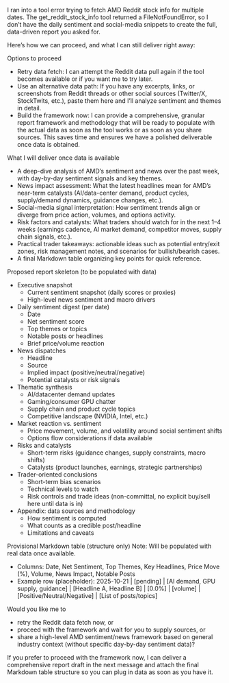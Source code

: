 I ran into a tool error trying to fetch AMD Reddit stock info for multiple dates. The get_reddit_stock_info tool returned a FileNotFoundError, so I don’t have the daily sentiment and social-media snippets to create the full, data-driven report you asked for.

Here’s how we can proceed, and what I can still deliver right away:

Options to proceed
- Retry data fetch: I can attempt the Reddit data pull again if the tool becomes available or if you want me to try later.
- Use an alternative data path: If you have any excerpts, links, or screenshots from Reddit threads or other social sources (Twitter/X, StockTwits, etc.), paste them here and I’ll analyze sentiment and themes in detail.
- Build the framework now: I can provide a comprehensive, granular report framework and methodology that will be ready to populate with the actual data as soon as the tool works or as soon as you share sources. This saves time and ensures we have a polished deliverable once data is obtained.

What I will deliver once data is available
- A deep-dive analysis of AMD’s sentiment and news over the past week, with day-by-day sentiment signals and key themes.
- News impact assessment: What the latest headlines mean for AMD’s near-term catalysts (AI/data-center demand, product cycles, supply/demand dynamics, guidance changes, etc.).
- Social-media signal interpretation: How sentiment trends align or diverge from price action, volumes, and options activity.
- Risk factors and catalysts: What traders should watch for in the next 1–4 weeks (earnings cadence, AI market demand, competitor moves, supply chain signals, etc.).
- Practical trader takeaways: actionable ideas such as potential entry/exit zones, risk management notes, and scenarios for bullish/bearish cases.
- A final Markdown table organizing key points for quick reference.

Proposed report skeleton (to be populated with data)
- Executive snapshot
  - Current sentiment snapshot (daily scores or proxies)
  - High-level news sentiment and macro drivers
- Daily sentiment digest (per date)
  - Date
  - Net sentiment score
  - Top themes or topics
  - Notable posts or headlines
  - Brief price/volume reaction
- News dispatches
  - Headline
  - Source
  - Implied impact (positive/neutral/negative)
  - Potential catalysts or risk signals
- Thematic synthesis
  - AI/datacenter demand updates
  - Gaming/consumer GPU chatter
  - Supply chain and product cycle topics
  - Competitive landscape (NVIDIA, Intel, etc.)
- Market reaction vs. sentiment
  - Price movement, volume, and volatility around social sentiment shifts
  - Options flow considerations if data available
- Risks and catalysts
  - Short-term risks (guidance changes, supply constraints, macro shifts)
  - Catalysts (product launches, earnings, strategic partnerships)
- Trader-oriented conclusions
  - Short-term bias scenarios
  - Technical levels to watch
  - Risk controls and trade ideas (non-committal, no explicit buy/sell here until data is in)
- Appendix: data sources and methodology
  - How sentiment is computed
  - What counts as a credible post/headline
  - Limitations and caveats

Provisional Markdown table (structure only)
Note: Will be populated with real data once available.
- Columns: Date, Net Sentiment, Top Themes, Key Headlines, Price Move (%), Volume, News Impact, Notable Posts
- Example row (placeholder): 2025-10-21 | [pending] | [AI demand, GPU supply, guidance] | [Headline A, Headline B] | [0.0%] | [volume] | [Positive/Neutral/Negative] | [List of posts/topics]

Would you like me to
- retry the Reddit data fetch now, or
- proceed with the framework and wait for you to supply sources, or
- share a high-level AMD sentiment/news framework based on general industry context (without specific day-by-day sentiment data)?

If you prefer to proceed with the framework now, I can deliver a comprehensive report draft in the next message and attach the final Markdown table structure so you can plug in data as soon as you have it.